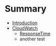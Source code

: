 # Summary

* [Introduction](README.md)
* [CloudWatch](CloudWatch/cloudwatchmd.md)
   * [ResponseTime](CloudWatch/responsetimemd.md)
   * another test

